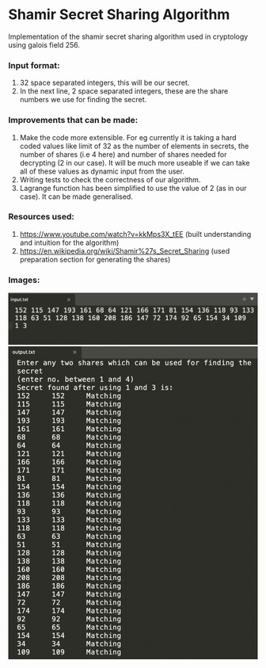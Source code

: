 # Shamir Secret Sharing Algorithm
Implementation of the shamir secret sharing algorithm used in cryptology using galois field 256.

### Input format:
1. 32 space separated integers, this will be our secret.
2. In the next line, 2 space separated integers, these are the share numbers we use for finding the secret.

### Improvements that can be made: 
1. Make the code more extensible. For eg currently it is taking a hard coded values like limit of 32 as the number of elements in secrets, the number of shares (i.e  4 here) and number of shares needed for decrypting (2 in our case). It will be much more useable if we can take all of these values as dynamic input from the user.
2. Writing tests to check the correctness of our algorithm.
3. Lagrange function has been simplified to use the value of 2 (as in our case). It can be made generalised.

### Resources used:
1. https://www.youtube.com/watch?v=kkMps3X_tEE (built understanding and intuition for the algorithm)
2. https://en.wikipedia.org/wiki/Shamir%27s_Secret_Sharing (used preparation section for generating the shares)

### Images:
<img src="/images/input.png" />
<img src="/images/output.png" />
